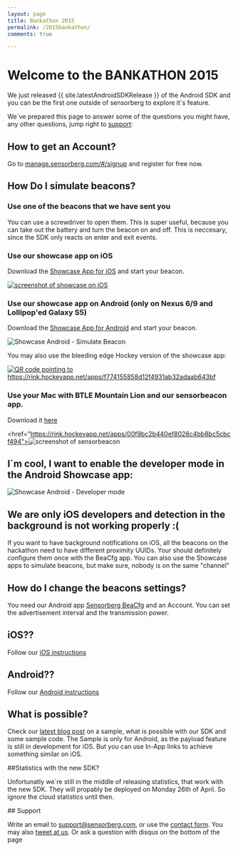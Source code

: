 ```yaml
---
layout: page
title: Bankathon 2015
permalink: /2015bankathon/
comments: true

---
```


# Welcome to the BANKATHON 2015

We just released {{ site.latestAndroidSDKRelease }} of the Android SDK and you can be the first one outside of sensorberg to explore it´s feature.
 
We´ve prepared this page to answer some of the questions you might have, any other questions, jump right to [support](#support):

## How to get an Account? 

Go to <a href="https://manage.sensorberg.com/#/signup">manage.sensorberg.com/#/signup</a> and register for free now.

## How Do I simulate beacons?

### Use one of the beacons that we have sent you

You can use a screwdriver to open them. This is super useful, because you can take out the battery and turn the beacon on and off. This is neccesary, since the SDK only reacts on enter and exit events.

### Use our showcase app on iOS

Download the [Showcase App for iOS](https://itunes.apple.com/de/app/sensorberg-showcase/id882711177?mt=8) and start your beacon.

<a href="https://itunes.apple.com/de/app/sensorberg-showcase/id882711177?mt=8"><img src="/images/pages/2015bankathon/showcaseiOS.jpeg" alt="screenshot of showcase on iOS"></a>

### Use our showcase app on Android (only on Nexus 6/9 and Lollipop'ed Galaxy S5)

Download the [Showcase App for Android](https://play.google.com/store/apps/details?id=com.sensorberg.android.showcase) and start your beacon.

<img src="/images/pages/2015bankathon/showcaseAndroid2.png" alt="Showcase Android - Simulate Beacon">

You may also use the bleeding edge Hockey version of the showcase app:

<a href="https://rink.hockeyapp.net/apps/f774155858d12f4931ab32adaab643bf"><img alt="QR code pointing to https://rink.hockeyapp.net/apps/f774155858d12f4931ab32adaab643bf" src="https://chart.googleapis.com/chart?cht=qr&chl=https%3A%2F%2Frink.hockeyapp.net%2Fapps%2Ff774155858d12f4931ab32adaab643bf&chs=256x256"></a>

### Use your Mac with BTLE Mountain Lion and our sensorbeacon app.

Download it [here](https://rink.hockeyapp.net/apps/00f9bc2b440ef8028c4bb8bc5cbcf494)

<href="https://rink.hockeyapp.net/apps/00f9bc2b440ef8028c4bb8bc5cbcf494"><img src="/images/pages/2015bankathon/sensorbeacon.png" alt="screenshot of sensorbeacon"></a>

## I´m cool, I want to enable the developer mode in the Android Showcase app:

<img src="/images/pages/2015bankathon/showcaseAndroid.png" alt="Showcase Android - Developer mode">


## We are only iOS developers and detection in the background is not working properly :(

If you want to have background notifications on iOS, all the beacons on the hackathon need to have different proximity UUIDs. Your should definitely configure them once with the BeaCfg app. You can also use the Showcase apps to simulate beacons, but make sure, nobody is on the same "channel"

## How do I change the beacons settings?

You need our Android app [Sensorberg BeaCfg](https://play.google.com/store/apps/details?id=com.sensorberg.bconfig) and an Account. You can set the advertisement interval and the transmission power.

## iOS??

Follow our <a href="/ios">iOS instructions</a>

## Android??

Follow our <a href="/android">Android instructions</a>

## What is possible?

Check our [latest blog post](/2015/04/Unlimited-Use-Cases-With-Action-Payload/) on a sample, what is possible with our SDK and some sample code. The Sample is only for Android, as the payload feature is still in development for iOS. But you can use In-App links to achieve something similar on iOS.

##Statistics with the new SDK?

Unfortunatly we´re still in the middle of releasing statistics, that work with the new SDK. They will propably be deployed on Monday 26th of April. So ignore the cloud statistics until then.

<span id="support"/>
## Support

Write an email to support@sensorberg.com, or use the [contact form](https://sensorberg.zendesk.com/hc/en-us/requests/new). You may also <a class="twitter-mention-button" href="https://twitter.com/intent/tweet?screen_name=sensordev">tweet at us</a>. Or ask a question with disqus on the bottom of the page


<script>
window.twttr=(function(d,s,id){var js,fjs=d.getElementsByTagName(s)[0],t=window.twttr||{};if(d.getElementById(id))return;js=d.createElement(s);js.id=id;js.src="https://platform.twitter.com/widgets.js";fjs.parentNode.insertBefore(js,fjs);t._e=[];t.ready=function(f){t._e.push(f);};return t;}(document,"script","twitter-wjs"));
</script>

  
